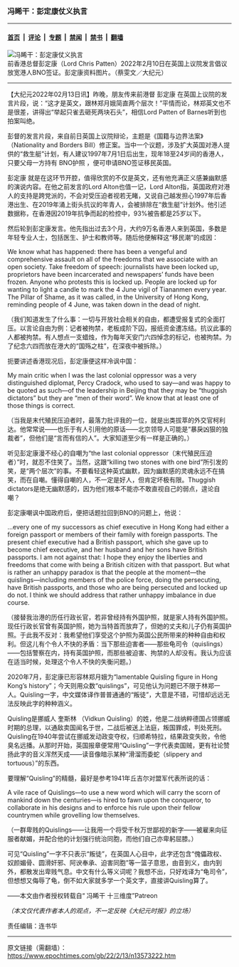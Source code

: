 ### 冯睎干：彭定康仗义执言

---

#### [首页](../../../..?n13573222) &nbsp;|&nbsp; [评论](../../../../../epoch-comment?n13573222) &nbsp;|&nbsp; [专题](../../../../../epoch-special?n13573222) &nbsp;|&nbsp; [禁闻](../../../../../epoch-news?n13573222) &nbsp;|&nbsp; [禁书](../../../../../books?n13573222) &nbsp;|&nbsp; [翻墙](https://github.com/gfw-breaker/nogfw/blob/master/README.md?n13573222)


<div><img alt="冯睎干：彭定康仗义执言" class="attachment-djy_600_400 size-djy_600_400 wp-post-image" src="https://i.epochtimes.com/assets/uploads/2022/02/id13573225-1200X800_1200x1200@1200x1200-600x400.jpeg"/>
<div class="caption">
 前香港总督彭定康（Lord Chris Patten）2022年2月10日在英国上议院发言倡议放宽港人BNO签证。彭定康资料图片。（蔡雯文／大纪元）
</div></div><hr/><div class="post_content" id="artbody" itemprop="articleBody">
 <!-- article content begin -->
 <p>
  【大纪元2022年02月13日讯】昨晚，朋友传来前港督
  <ok href="https://www.epochtimes.com/gb/tag/%E5%BD%AD%E5%AE%9A%E5%BA%B7.html">
   彭定康
  </ok>
  在英国上议院的发言片段，说：“这才是英文，跟林郑月娥简直两个层次！”平情而论，林郑英文也不是很差，讲得出“举起只雀去砸死两块石头”，相信Lord Patten of Barnes听到也拍案叫绝。
 </p>
 <p>
  彭督的发言片段，来自前日英国上议院辩论，主题是《国籍与边界法案》（Nationality and Borders Bill）修正案。当中一个议题，涉及扩大英国对港人提供的“救生艇”计划，有人建议1997年7月1日后出生，现年18至24岁间的香港人，只要父母一方持有
  <ok href="https://www.epochtimes.com/gb/tag/bno%E6%8A%A4%E7%85%A7.html">
   BNO护照
  </ok>
  ，便可申请BNO签证移民英国。
 </p>
 <p>
  <ok href="https://www.epochtimes.com/gb/tag/%E5%BD%AD%E5%AE%9A%E5%BA%B7.html">
   彭定康
  </ok>
  就是在这环节开腔，值得欣赏的不仅是英文，还有他充满正义感兼幽默感的演说内容。在他之前发言的Lord Alton也值一记，Lord Alton指，英国政府对港人的支持是跨党派的，不会对受压迫者视若无睹，又说自己越发担心1997年后香港出生、在2019年涌上街头抗议的年青人，会被排除在“救生艇”计划外。他引述数据称，在香港因2019年抗争而起的检控中，93%被告都是25岁以下。
 </p>
 <p>
  然后轮到彭定康发言。他先指出过去3个月，大约9万名香港人来到英国，多数是年轻专业人士，包括医生、护士和教师等。随后他便解释这“移民潮”的成因：
 </p>
 <p>
  We know what has happened: there has been a vengeful and comprehensive assault on all of the freedoms that we associate with an open society. Take freedom of speech: journalists have been locked up, proprietors have been incarcerated and newspapers’ funds have been frozen. Anyone who protests this is locked up. People are locked up for wanting to light a candle to mark the 4 June vigil of Tiananmen every year. The Pillar of Shame, as it was called, in the University of Hong Kong, reminding people of 4 June, was taken down in the dead of night.
 </p>
 <p>
  （我们知道发生了什么事：一切与开放社会相关的自由，都遭受报复式的全面打压。以言论自由为例：记者被拘禁，老板成阶下囚，报纸资金遭冻结。抗议此事的人都被拘禁。有人想点一支蜡烛，作为每年天安门六四悼念的标记，也被拘禁。为了纪念六四而放在港大的“国殇之柱”，在深夜中被拆除。）
 </p>
 <p>
  扼要讲述香港现况后，彭定康便这样冷讽中国：
 </p>
 <p>
  My main critic when I was the last colonial oppressor was a very distinguished diplomat, Percy Cradock, who used to say—and was happy to be quoted as such—of the leadership in Beijing that they may be “thuggish dictators” but they are “men of their word”. We know that at least one of those things is correct.
 </p>
 <p>
  （当我是末代殖民压迫者时，最落力批评我的一位，就是出类拔萃的外交官柯利达。他常常说——也乐于有人引用他的原话——北京领导人可能是“暴戾凶狠的独裁者”，但他们是“言而有信的人”。大家知道至少有一样是正确的。）
 </p>
 <p>
  听见彭定康漫不经心的自嘲为“the last colonial oppressor（末代殖民压迫者）”时，就忍不住笑了。当然，这跟“killing two stones with one bird”所引发的笑，是“两个层次”的事。不要看轻这种英式幽默，因为幽默感的灵魂永远不在搞笑，而在自嘲。懂得自嘲的人，不一定是好人，但肯定坏极有限。Thuggish dictators是绝无幽默感的，因为他们根本不能亦不敢直视自己的弱点，遑论自嘲？
 </p>
 <p>
  彭定康嘲讽中国政府后，便把话题拉回到BNO的问题上，他说：
 </p>
 <p>
  …every one of my successors as chief executive in Hong Kong had either a foreign passport or members of their family with foreign passports. The present chief executive had a British passport, which she gave up to become chief executive, and her husband and her sons have British passports. I am not against that: I hope they enjoy the liberties and freedoms that come with being a British citizen with that passport. But what is rather an unhappy paradox is that the people at the moment—the quislings—including members of the police force, doing the persecuting, have British passports, and those who are being persecuted and locked up do not. I think we should address that rather unhappy imbalance in due course.
 </p>
 <p>
  （接替我治港的历任行政长官，若非曾经持有外国护照，就是家人持有外国护照。现任行政长官曾有英国护照，她为当特首而放弃了，但她的丈夫和儿子仍有英国护照。于此我不反对：我希望他们享受这个护照为英国公民所带来的种种自由和权利。但这儿有个令人不快的矛盾：当下那些迫害者——那些龟司令（quislings）——包括警察在内，持有英国护照，而那些被迫害、拘禁的人却没有。我认为应该在适当时候，处理这个令人不快的失衡问题。）
 </p>
 <p>
  2020年7月，彭定康已形容林郑月娥为“lamentable Quisling figure in Hong Kong’s history”；今天则用众数“quislings”，可见他认为问题已不限于林郑一人。Quisling一字，中文媒体译作普普通通的“叛徒”，大意是不错，可惜却远远无法反映此字的种种涵义。
 </p>
 <p>
  Quisling是挪威人
  <ok href="https://www.epochtimes.com/gb/tag/%E5%A5%8E%E6%96%AF%E6%9E%97.html">
   奎斯林
  </ok>
  （Vidkun Quisling）的姓，他是二战纳粹德国占领挪威时期的总理，以通敌卖国闻名于世，二战后被送上法庭，叛国罪成，判处死刑。Quisling在1940年尝试在挪威发动政变夺权，归顺希特拉，结果政变失败，令他臭名远播。从那时开始，英国报章便常用“Quisling”一字代表卖国贼，更有社论赞扬此字的音义浑然天成——读音像暗示某种“滑溜而委蛇（slippery and tortuous）”的东西。
 </p>
 <p>
  要理解“Quisling”的精髓，最好是参考1941年丘吉尔对盟军代表所说的话：
 </p>
 <p>
  A vile race of Quislings—to use a new word which will carry the scorn of mankind down the centuries—is hired to fawn upon the conqueror, to collaborate in his designs and to enforce his rule upon their fellow countrymen while grovelling low themselves.
 </p>
 <p>
  （一群卑贱的Quislings——让我用一个将受千秋万世鄙视的新字——被雇来向征服者献媚，并配合他的计划强行统治同胞，而他们自己亦卑躬屈膝。）
 </p>
 <p>
  可见“Quisling”一字不只表示“叛徒”，在英国人心目中，此字还包含“傀儡政权、奴颜媚骨、圆滑奸邪、阿谀奉承、迫害同胞”等一篮子意思，由音到义，由内到外，都散发出卑贱气息。中文有什么等义词呢？我想不出，只好戏译为“龟司令”，但想想又侮辱了龟，倒不如大家就多学一个英文字，直接讲Quisling算了。
 </p>
 <p>
  ——本文由作者授权转载自“
  <ok href="https://www.epochtimes.com/gb/tag/%E5%86%AF%E7%9D%8E%E5%B9%B2.html">
   冯睎干
  </ok>
  十三维度”Patreon
 </p>
 <p>
  <em>
   （本文仅代表作者本人的观点，不一定反映《大纪元时报》的立场）
  </em>
 </p>
 <p>
  责任编辑：连书华
 </p>
 <!-- article content end -->
 <div id="below_article_ad">
 </div>
</div>


---

原文链接（需翻墙）：https://www.epochtimes.com/gb/22/2/13/n13573222.htm